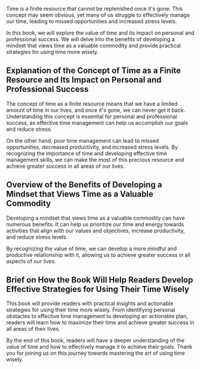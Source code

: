 
Time is a finite resource that cannot be replenished once it's gone. This concept may seem obvious, yet many of us struggle to effectively manage our time, leading to missed opportunities and increased stress levels.

In this book, we will explore the value of time and its impact on personal and professional success. We will delve into the benefits of developing a mindset that views time as a valuable commodity and provide practical strategies for using time more wisely.

Explanation of the Concept of Time as a Finite Resource and Its Impact on Personal and Professional Success
-----------------------------------------------------------------------------------------------------------

The concept of time as a finite resource means that we have a limited amount of time in our lives, and once it's gone, we can never get it back. Understanding this concept is essential for personal and professional success, as effective time management can help us accomplish our goals and reduce stress.

On the other hand, poor time management can lead to missed opportunities, decreased productivity, and increased stress levels. By recognizing the importance of time and developing effective time management skills, we can make the most of this precious resource and achieve greater success in all areas of our lives.

Overview of the Benefits of Developing a Mindset that Views Time as a Valuable Commodity
----------------------------------------------------------------------------------------

Developing a mindset that views time as a valuable commodity can have numerous benefits. It can help us prioritize our time and energy towards activities that align with our values and objectives, increase productivity, and reduce stress levels.

By recognizing the value of time, we can develop a more mindful and productive relationship with it, allowing us to achieve greater success in all aspects of our lives.

Brief on How the Book Will Help Readers Develop Effective Strategies for Using Their Time Wisely
------------------------------------------------------------------------------------------------

This book will provide readers with practical insights and actionable strategies for using their time more wisely. From identifying personal obstacles to effective time management to developing an actionable plan, readers will learn how to maximize their time and achieve greater success in all areas of their lives.

By the end of this book, readers will have a deeper understanding of the value of time and how to effectively manage it to achieve their goals. Thank you for joining us on this journey towards mastering the art of using time wisely.
